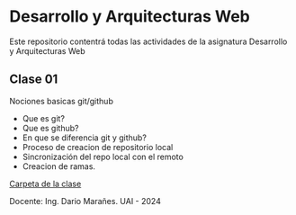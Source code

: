 # Desarrollo y Arquitecturas Web

Este repositorio contentrá todas las actividades de la asignatura Desarrollo y Arquitecturas Web

## Clase 01

Nociones basicas git/github

- Que es git?
- Que es github?
- En que se diferencia git y github?
- Proceso de creacion de repositorio local
- Sincronización del repo local con el remoto
- Creacion de ramas.

[Carpeta de la clase](https://github.com/GuidoCarda/daw-uai/tree/main/clase%2001)

Docente: Ing. Dario Marañes.
UAI - 2024
